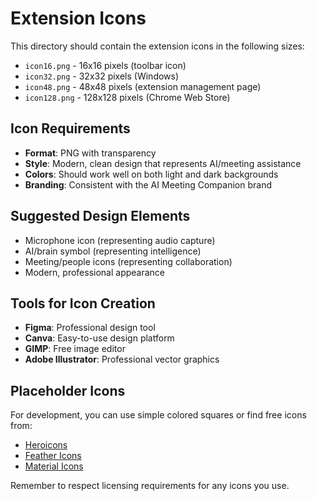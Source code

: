 # Extension Icons

This directory should contain the extension icons in the following sizes:

- `icon16.png` - 16x16 pixels (toolbar icon)
- `icon32.png` - 32x32 pixels (Windows)
- `icon48.png` - 48x48 pixels (extension management page)
- `icon128.png` - 128x128 pixels (Chrome Web Store)

## Icon Requirements

- **Format**: PNG with transparency
- **Style**: Modern, clean design that represents AI/meeting assistance
- **Colors**: Should work well on both light and dark backgrounds
- **Branding**: Consistent with the AI Meeting Companion brand

## Suggested Design Elements

- Microphone icon (representing audio capture)
- AI/brain symbol (representing intelligence)
- Meeting/people icons (representing collaboration)
- Modern, professional appearance

## Tools for Icon Creation

- **Figma**: Professional design tool
- **Canva**: Easy-to-use design platform
- **GIMP**: Free image editor
- **Adobe Illustrator**: Professional vector graphics

## Placeholder Icons

For development, you can use simple colored squares or find free icons from:
- [Heroicons](https://heroicons.com/)
- [Feather Icons](https://feathericons.com/)
- [Material Icons](https://fonts.google.com/icons)

Remember to respect licensing requirements for any icons you use.
